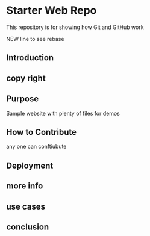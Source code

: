 # Starter Web Repo

This repository is for showing how Git and GitHub work

NEW line to see rebase

## Introduction

## copy right

## Purpose

Sample website with plenty of files for demos

## How to Contribute
any one can conftiubute

## Deployment

## more info

## use cases

## conclusion
